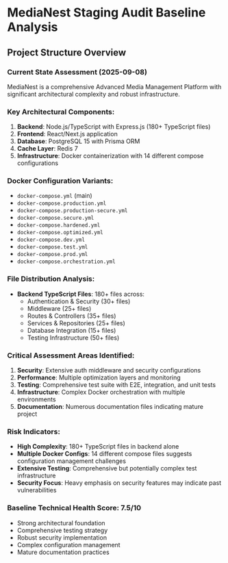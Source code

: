 # MediaNest Staging Audit Baseline Analysis
## Project Structure Overview

### Current State Assessment (2025-09-08)
MediaNest is a comprehensive Advanced Media Management Platform with significant architectural complexity and robust infrastructure.

### Key Architectural Components:
1. **Backend**: Node.js/TypeScript with Express.js (180+ TypeScript files)
2. **Frontend**: React/Next.js application
3. **Database**: PostgreSQL 15 with Prisma ORM
4. **Cache Layer**: Redis 7
5. **Infrastructure**: Docker containerization with 14 different compose configurations

### Docker Configuration Variants:
- `docker-compose.yml` (main)
- `docker-compose.production.yml`
- `docker-compose.production-secure.yml` 
- `docker-compose.secure.yml`
- `docker-compose.hardened.yml`
- `docker-compose.optimized.yml`
- `docker-compose.dev.yml`
- `docker-compose.test.yml`
- `docker-compose.prod.yml`
- `docker-compose.orchestration.yml`

### File Distribution Analysis:
- **Backend TypeScript Files**: 180+ files across:
  - Authentication & Security (30+ files)
  - Middleware (25+ files)
  - Routes & Controllers (35+ files)
  - Services & Repositories (25+ files)
  - Database Integration (15+ files)
  - Testing Infrastructure (50+ files)

### Critical Assessment Areas Identified:
1. **Security**: Extensive auth middleware and security configurations
2. **Performance**: Multiple optimization layers and monitoring
3. **Testing**: Comprehensive test suite with E2E, integration, and unit tests
4. **Infrastructure**: Complex Docker orchestration with multiple environments
5. **Documentation**: Numerous documentation files indicating mature project

### Risk Indicators:
- **High Complexity**: 180+ TypeScript files in backend alone
- **Multiple Docker Configs**: 14 different compose files suggests configuration management challenges
- **Extensive Testing**: Comprehensive but potentially complex test infrastructure
- **Security Focus**: Heavy emphasis on security features may indicate past vulnerabilities

### Baseline Technical Health Score: 7.5/10
- Strong architectural foundation
- Comprehensive testing strategy
- Robust security implementation
- Complex configuration management
- Mature documentation practices